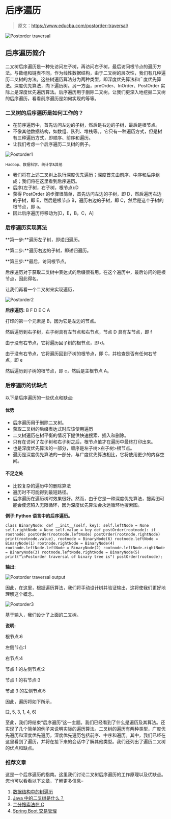 # 后序遍历

> 原文：<https://www.educba.com/postorder-traversal/>

![Postorder traversal](img/ee2eb966bb8aa2dee798fe4025bde95b.png)



## 后序遍历简介

二叉树后序遍历是一种先访问左子树，再访问右子树，最后访问根节点的遍历方法。与数组和链表不同，作为线性数据结构，由于二叉树的层次性，我们有几种遍历二叉树的方法。这些树遍历算法分为两种类型，即深度优先算法和广度优先算法。深度优先算法，向下遍历树。另一方面，preOrder、InOrder、PostOrder 实际上是深度优先遍历算法。后序遍历用于删除二叉树。让我们更深入地挖掘二叉树的后序遍历，看看前序遍历是如何实现的等等。

### 二叉树的后序遍历是如何工作的？

*   在前序遍历中，首先访问左边的子树，然后是右边的子树，最后是根节点。
*   不像其他数据结构，如数组、队列、堆栈等。，它只有一种遍历方式，但是树有三种遍历方式，即顺序、前序和遍历。
*   让我们考虑一个后序遍历二叉树的例子。

![Postorder1](img/917316541084beac517ce6a39325e050.png)



<small>Hadoop、数据科学、统计学&其他</small>

*   我们将在上述二叉树上执行深度优先遍历；深度首先由前序、中序和后序组成；我们将在这里看到后序遍历。
*   后序(左子树，右子树，根节点):D
*   获得 PostOrder 的步骤很简单，首先访问左边的子树，即 D，然后遍历右边的子树，即 E，然后是根节点 B，遍历右边的子树，即 C，然后是这个子树的根节点，即 a。
*   因此后序遍历将移动为[D，E，B，C，A]

### 后序遍历实现算法

**第一步:**遍历左子树，即递归遍历。

**第二步:**遍历右边的子树，即递归遍历。

**第三步:**最后，访问根节点。

后序遍历对于获取二叉树中表达式的后缀很有用。在这个遍历中，最后访问的是根节点，因此得名。

让我们再看一个二叉树来实现遍历，

![Postorder2](img/381de1655de6e4ee0285fdf9fd628a79.png)



**后序遍历:** B F D E C A

打印的第一个元素是 B，因为它是左边的节点。

然后遍历到右子树，右子树具有左节点和右节点，节点 D 具有左节点，即 f

由于没有右节点，它将遍历回子树的根节点，即 d。

由于没有右节点，它将遍历回到子树的根节点，即 C，并检查是否有任何右节点，即 e

然后遍历到子树的根节点，即 c，然后是主根节点 A。

### 后序遍历的优缺点

以下是后序遍历的一些优点和缺点:

#### 优势

*   后序遍历用于删除二叉树。
*   获取二叉树的后缀表达式时应该使用遍历
*   二叉树遍历在树平衡的情况下提供快速搜索、插入和删除。
*   只有在访问了左子树和右子树之后，根节点值才在遍历中最终打印出来。
*   也是深度优先算法的一部分，顺序是左子树>右子树>根节点。
*   遍历是深度优先算法的一部分，与广度优先算法相比，它将使用更少的内存空间。

#### 不足之处

*   比较复杂的遍历中的删除算法
*   遍历时不可能得到最短路径。
*   后序遍历在遍历树时效果很好。然而，由于它是一种深度优先算法，搜索图可能会使您陷入无限循环，因为深度优先算法会永远循环地搜索图。

**例子:Python 语言中的后序遍历。**

`class BinaryNode:
def __init__(self, key):
self.leftNode = None
self.rightNode = None
self.value = key
def postOrder(rootnode):
if rootnode:
postOrder(rootnode.leftNode)
postOrder(rootnode.rightNode)
print(rootnode.value),
rootnode = BinaryNode(6)
rootnode.leftNode = BinaryNode(1)
rootnode.rightNode = BinaryNode(4)
rootnode.leftNode.leftNode = BinaryNode(2)
rootnode.leftNode.rightNode = BinaryNode(3)
rootnode.leftNode.rightNode = BinaryNode(5)
print("\nPostorder traversal of binary tree is")
postOrder(rootnode);`

**输出:**

![Postorder traversal output](img/43ed16d657e6a3133cdaf9bd1e74b1eb.png)



因此，在这里，根据遍历算法，我们将手动设计树并验证输出，这将使我们更好地理解这个概念。

![Postorder3](img/ca2a396858f8a31d7dad4687c0fd29a2.png)



基于输入，我们设计了上面的二叉树。

**说明:**

根节点:6

左侧节点:1

右节点:4

节点 1 的左侧节点:2

节点 1 的右节点:3

节点 3 的左侧节点:5

因此，遍历将如下所示，

[2, 5, 3, 1, 4, 6]

至此，我们将结束“后序遍历”这一主题。我们已经看到了什么是遍历及其算法。还实现了几个简单的例子来说明实际的遍历算法。二叉树的遍历有两种类型，广度优先遍历和深度优先遍历。深度优先遍历包括前序、中序和遍历。其中，我们已经在这里看到了遍历，并将在接下来的会话中了解其他类型。我们还列出了遍历二叉树的优点和缺点。

### 推荐文章

这是一个后序遍历的指南。这里我们讨论二叉树后序遍历的工作原理以及优缺点。您也可以看看以下文章，了解更多信息–

1.  [数据结构中的树遍历](https://www.educba.com/tree-traversal-in-data-structure/)
2.  [Java 中的二叉树是什么？](https://www.educba.com/what-is-a-binary-tree-in-java/)
3.  [二分搜索法在 C](https://www.educba.com/binary-search-in-c/)
4.  [Spring Boot 交易管理](https://www.educba.com/spring-boot-transaction-management/)





